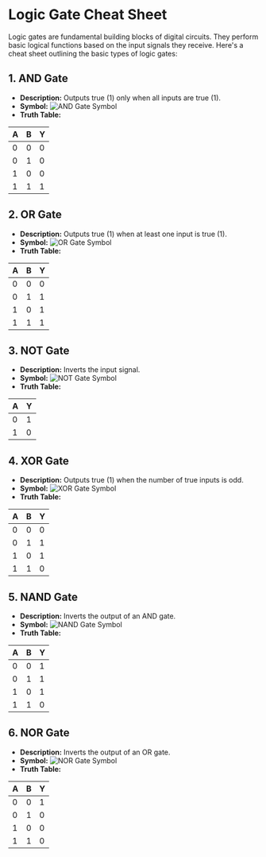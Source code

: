 # Logic Gate Cheat Sheet

Logic gates are fundamental building blocks of digital circuits. They perform basic logical functions based on the input signals they receive. Here's a cheat sheet outlining the basic types of logic gates:

## 1. AND Gate

- **Description:** Outputs true (1) only when all inputs are true (1).
- **Symbol:** ![AND Gate Symbol](https://ohmify.com/wp-content/uploads/2020/07/AND-gate.png)
- **Truth Table:**

| A | B | Y      |
|---|---|--------|
| 0 | 0 |   0    |
| 0 | 1 |   0    |
| 1 | 0 |   0    |
| 1 | 1 |   1    |

## 2. OR Gate

- **Description:** Outputs true (1) when at least one input is true (1).
- **Symbol:** ![OR Gate Symbol](https://ohmify.com/wp-content/uploads/2020/07/OR-gate.png)
- **Truth Table:**

| A | B | Y |
|---|---|--------|
| 0 | 0 |   0    |
| 0 | 1 |   1    |
| 1 | 0 |   1    |
| 1 | 1 |   1    |

## 3. NOT Gate

- **Description:** Inverts the input signal.
- **Symbol:** ![NOT Gate Symbol](https://ohmify.com/wp-content/uploads/2020/07/NOT-gate.png)
- **Truth Table:**

| A | Y |
|---|--------|
| 0 |   1    |
| 1 |   0    |

## 4. XOR Gate

- **Description:** Outputs true (1) when the number of true inputs is odd.
- **Symbol:** ![XOR Gate Symbol](https://ohmify.com/wp-content/uploads/2020/07/XOR-gate.png)
- **Truth Table:**

| A | B | Y |
|---|---|--------|
| 0 | 0 |   0    |
| 0 | 1 |   1    |
| 1 | 0 |   1    |
| 1 | 1 |   0    |

## 5. NAND Gate

- **Description:** Inverts the output of an AND gate.
- **Symbol:** ![NAND Gate Symbol](https://ohmify.com/wp-content/uploads/2020/07/NAND-gate.png)
- **Truth Table:**

| A | B | Y |
|---|---|--------|
| 0 | 0 |   1    |
| 0 | 1 |   1    |
| 1 | 0 |   1    |
| 1 | 1 |   0    |

## 6. NOR Gate

- **Description:** Inverts the output of an OR gate.
- **Symbol:** ![NOR Gate Symbol](https://ohmify.com/wp-content/uploads/2020/07/NOR-gate.png)
- **Truth Table:**

| A | B | Y |
|---|---|--------|
| 0 | 0 |   1    |
| 0 | 1 |   0    |
| 1 | 0 |   0    |
| 1 | 1 |   0    |

